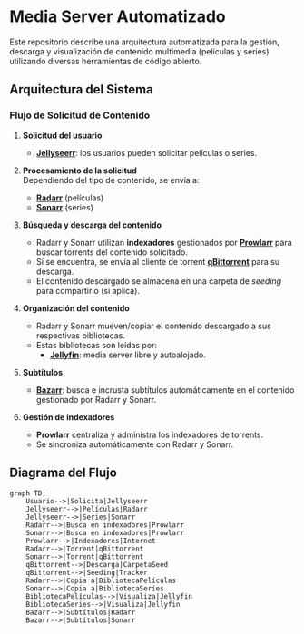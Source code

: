 # Media Server Automatizado

Este repositorio describe una arquitectura automatizada para la gestión, descarga y visualización de contenido multimedia (películas y series) utilizando diversas herramientas de código abierto.

## Arquitectura del Sistema

### Flujo de Solicitud de Contenido

1. **Solicitud del usuario**  
   - [**Jellyseerr**](https://github.com/Fallenbagel/jellyseerr): los usuarios pueden solicitar películas o series.

2. **Procesamiento de la solicitud**  
   Dependiendo del tipo de contenido, se envía a:
   - [**Radarr**](https://radarr.video/) (películas)  
   - [**Sonarr**](https://sonarr.tv/) (series)

3. **Búsqueda y descarga del contenido**  
   - Radarr y Sonarr utilizan **indexadores** gestionados por [**Prowlarr**](https://wiki.servarr.com/prowlarr) para buscar torrents del contenido solicitado.  
   - Si se encuentra, se envía al cliente de torrent [**qBittorrent**](https://www.qbittorrent.org/) para su descarga.  
   - El contenido descargado se almacena en una carpeta de *seeding* para compartirlo (si aplica).

4. **Organización del contenido**  
   - Radarr y Sonarr mueven/copiar el contenido descargado a sus respectivas bibliotecas.  
   - Estas bibliotecas son leídas por:
     - [**Jellyfin**](https://jellyfin.org/): media server libre y autoalojado.

5. **Subtítulos**  
   - [**Bazarr**](https://www.bazarr.media/): busca e incrusta subtítulos automáticamente en el contenido gestionado por Radarr y Sonarr.

6. **Gestión de indexadores**  
   - **Prowlarr** centraliza y administra los indexadores de torrents.  
   - Se sincroniza automáticamente con Radarr y Sonarr.

## Diagrama del Flujo

```mermaid
graph TD;
    Usuario-->|Solicita|Jellyseerr
    Jellyseerr-->|Películas|Radarr
    Jellyseerr-->|Series|Sonarr
    Radarr-->|Busca en indexadores|Prowlarr
    Sonarr-->|Busca en indexadores|Prowlarr
    Prowlarr-->|Indexadores|Internet
    Radarr-->|Torrent|qBittorrent
    Sonarr-->|Torrent|qBittorrent
    qBittorrent-->|Descarga|CarpetaSeed
    qBittorrent-->|Seeding|Tracker
    Radarr-->|Copia a|BibliotecaPelículas
    Sonarr-->|Copia a|BibliotecaSeries
    BibliotecaPelículas-->|Visualiza|Jellyfin
    BibliotecaSeries-->|Visualiza|Jellyfin
    Bazarr-->|Subtítulos|Radarr
    Bazarr-->|Subtítulos|Sonarr
